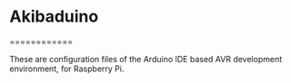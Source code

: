 # Akibaduino
============

These are configuration files of the Arduino IDE based AVR development environment, for Raspberry Pi.
